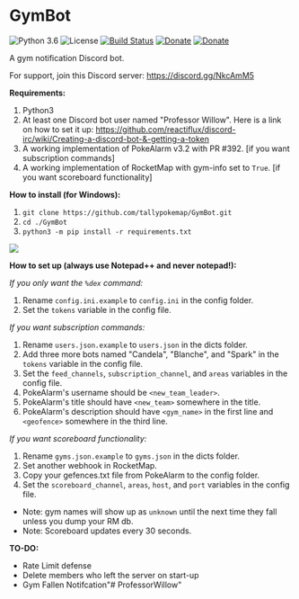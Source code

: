 # GymBot

![Python 3.6](https://img.shields.io/badge/python-3.6-blue.svg) ![License](https://img.shields.io/github/license/tallypokemap/GymBot.svg) [![Build Status](https://travis-ci.org/tallypokemap/GymBot.svg?branch=master)](https://travis-ci.org/tallypokemap/GymBot) [![Donate](https://img.shields.io/badge/Donate-PayPal-green.svg)](paypal.me/dneal12) [![Donate](https://img.shields.io/badge/Donate-Patreon-green.svg)](patreon.com/dneal12)

A gym notification Discord bot.

For support, join this Discord server: https://discord.gg/NkcAmM5

**Requirements:**

1. Python3
2. At least one Discord bot user named "Professor Willow".  Here is a link on how to set it up: https://github.com/reactiflux/discord-irc/wiki/Creating-a-discord-bot-&-getting-a-token
3. A working implementation of PokeAlarm v3.2 with PR #392. [if you want subscription commands]
4. A working implementation of RocketMap with gym-info set to `True`. [if you want scoreboard functionality]

**How to install (for Windows):**

1. `git clone https://github.com/tallypokemap/GymBot.git`
2. `cd ./GymBot`
3. `python3 -m pip install -r requirements.txt`

![](http://i.imgur.com/urOfgEn.png)

**How to set up (always use Notepad++ and never notepad!):**

*If you only want the `%dex` command:*

1. Rename `config.ini.example` to `config.ini` in the config folder.
2. Set the `tokens` variable in the config file.

*If you want subscription commands:*

1. Rename `users.json.example` to `users.json` in the dicts folder.
2. Add three more bots named "Candela", "Blanche", and "Spark" in the `tokens` variable in the config file.
3. Set the `feed_channels`, `subscription_channel`, and `areas` variables in the config file.
4. PokeAlarm's username should be `<new_team_leader>`.
5. PokeAlarm's title should have `<new_team>` somewhere in the title.
6. PokeAlarm's description should have `<gym_name>` in the first line and `<geofence>` somewhere in the third line.

*If you want scoreboard functionality:*

1. Rename `gyms.json.example` to `gyms.json` in the dicts folder.
2. Set another webhook in RocketMap.
3. Copy your gefences.txt file from PokeAlarm to the config folder.
4. Set the `scoreboard_channel`, `areas`, `host`, and `port` variables in the config file.
* Note: gym names will show up as `unknown` until the next time they fall unless you dump your RM db.
* Note: Scoreboard updates every 30 seconds.  

**TO-DO:**

* Rate Limit defense
* Delete members who left the server on start-up
* Gym Fallen Notifcation"# ProfessorWillow" 
